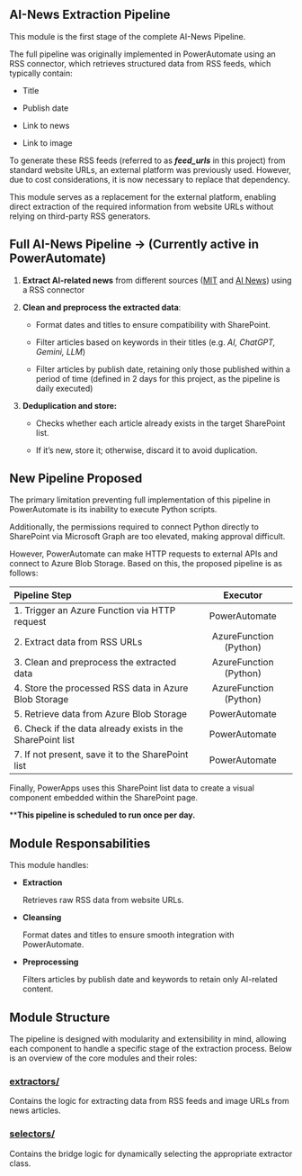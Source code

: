 ## AI-News Extraction Pipeline

This module is the first stage of the complete AI-News Pipeline.

The full pipeline was originally implemented in PowerAutomate using an RSS connector, which retrieves structured data from RSS feeds, which typically contain:

- Title

- Publish date

- Link to news

- Link to image


To generate these RSS feeds (referred to as ***feed_urls*** in this project) from standard website URLs, an external platform was previously used. However, due to cost considerations, it is now necessary to replace that dependency.

This module serves as a replacement for the external platform, enabling direct extraction of the required information from website URLs without relying on third-party RSS generators.

## Full AI-News Pipeline -> (Currently active in PowerAutomate)

1. **Extract AI-related news** from different sources ([MIT](https://web.mit.edu/) and [AI News](https://www.artificialintelligence-news.com/)) using a RSS connector

2. **Clean and preprocess the extracted data**: 

    - Format dates and titles to ensure compatibility with SharePoint.

    - Filter articles based on keywords in their titles (e.g. *AI, ChatGPT, Gemini, LLM*)
    - Filter articles by publish date, retaining only those published within a period of time (defined in 2 days for this project, as the pipeline is daily executed)
    
3. **Deduplication and store:**

    - Checks whether each article already exists in the target SharePoint list.

    - If it’s new, store it; otherwise, discard it to avoid duplication.

## New Pipeline Proposed

The primary limitation preventing full implementation of this pipeline in PowerAutomate is its inability to execute Python scripts.

Additionally, the permissions required to connect Python directly to SharePoint via Microsoft Graph are too elevated, making approval difficult.

However, PowerAutomate can make HTTP requests to external APIs and connect to Azure Blob Storage. Based on this, the proposed pipeline is as follows:

| Pipeline Step| Executor |
|:--|:--:|
| 1. Trigger an Azure Function via HTTP request | PowerAutomate |
| 2. Extract data from RSS URLs | AzureFunction (Python) |
| 3. Clean and preprocess the extracted data | AzureFunction (Python) |
| 4. Store the processed RSS data in Azure Blob Storage | AzureFunction (Python)|
| 5. Retrieve data from Azure Blob Storage | PowerAutomate |
| 6. Check if the data already exists in the SharePoint list | PowerAutomate |
| 7. If not present, save it to the SharePoint list | PowerAutomate |

Finally, PowerApps uses this SharePoint list data to create a visual component embedded within the SharePoint page.

****This pipeline is scheduled to run once per day.**

## Module Responsabilities

This module handles:

- **Extraction**

    Retrieves raw RSS data from website URLs.

- **Cleansing**

    Format dates and titles to ensure smooth integration with PowerAutomate. 
    
- **Preprocessing**

    Filters articles by publish date and keywords to retain only AI-related content.

## Module Structure

The pipeline is designed with modularity and extensibility in mind, allowing each component to handle a specific stage of the extraction process. Below is an overview of the core modules and their roles:

### [extractors/](/news_extraction_pipeline/extractors/)

Contains the logic for extracting data from RSS feeds and image URLs from news articles.

### [selectors/](/news_extraction_pipeline/selectors/)

Contains the bridge logic for dynamically selecting the appropriate extractor class.
